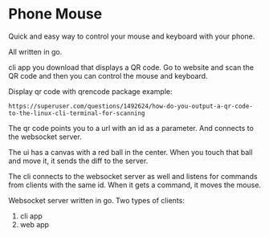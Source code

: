 # Phone Mouse

Quick and easy way to control your mouse and keyboard with your phone.

All written in go.

cli app you download that displays a QR code. Go to website and scan the QR code and then you can control the mouse and keyboard.

Display qr code with qrencode package
example:
```
https://superuser.com/questions/1492624/how-do-you-output-a-qr-code-to-the-linux-cli-terminal-for-scanning
```

The qr code points you to a url with an id as a parameter. And connects to the websocket server.

The ui has a canvas with a red ball in the center. When you touch that ball and move it, it sends the diff to the server.

The cli connects to the websocket server as well and listens for commands from clients with the same id. When it gets a command, it moves the mouse.


Websocket server written in go.
Two types of clients:
1. cli app
2. web app